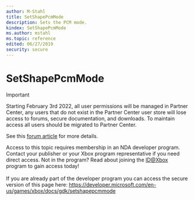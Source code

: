 ```yaml
---
author: M-Stahl
title: SetShapePcmMode
description: Sets the PCM mode.
kindex: SetShapePcmMode
ms.author: mstahl
ms.topic: reference
edited: 06/27/2019
security: secure
---
```


# SetShapePcmMode
> [!IMPORTANT]
> Starting February 3rd 2022, all user permissions will be managed in Partner Center, any users that do not exist in the Partner Center user store will lose access to forums, secure documentation, and downloads. To maintain access all users should be migrated to Partner Center. <p></p>See this <a href="https://forums.xboxlive.com/articles/132187/breaking-change-user-access-for-forums-secure-docu.html">forum article</a> for more details.  

 Access to this topic requires membership in an NDA developer program. Contact your publisher or your Xbox program representative if you need direct access. Not in the program? Read about joining the <a href="https://www.xbox.com/Developers/id">ID@Xbox</a> program to gain access today!  <br/><br/>If you are already part of the developer program you can access the secure version of this page here: <a target="_blank" href="https://developer.microsoft.com/en-us/games/xbox/docs/gdk/setshapepcmmode">https://developer.microsoft.com/en-us/games/xbox/docs/gdk/setshapepcmmode</a>